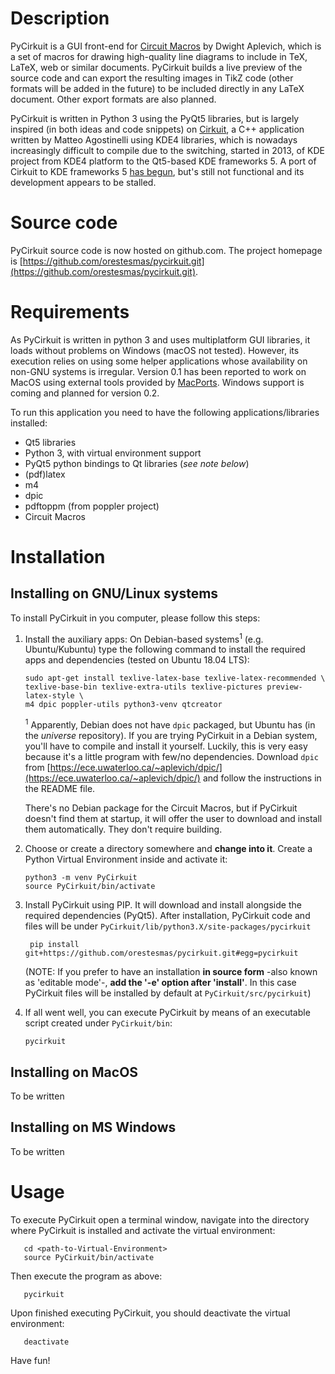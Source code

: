# Description #

PyCirkuit is a GUI front-end for [Circuit Macros] by Dwight Aplevich, which is a set of macros for drawing high-quality line diagrams to include in TeX, LaTeX, web or similar documents. PyCirkuit builds a live preview of the source code and can export the resulting images in TikZ code (other formats will be added in the future) to be included directly in any LaTeX document. Other export formats are also planned.

PyCirkuit is written in Python 3 using the PyQt5 libraries, but is largely inspired (in both ideas and code snippets) on [Cirkuit], a C++ application written by Matteo Agostinelli using KDE4 libraries, which is nowadays increasingly difficult to compile due to the switching, started in 2013, of KDE project from KDE4 platform to the Qt5-based KDE frameworks 5. A port of Cirkuit to KDE frameworks 5 [has begun], but's still not functional and its development appears to be stalled.

[Circuit Macros]: <https://ece.uwaterloo.ca/~aplevich/Circuit_macros/>
(M4 Macros for diagram and circuit drawing)

[Cirkuit]: <https://wwwu.uni-klu.ac.at/magostin/cirkuit.html>
(Cirkuit)

[has begun]: <https://cgit.kde.org/cirkuit.git/>


# Source code #

PyCirkuit source code is now hosted on github.com. The project homepage is [https://github.com/orestesmas/pycirkuit.git](https://github.com/orestesmas/pycirkuit.git).


# Requirements #

As PyCirkuit is written in python 3 and uses multiplatform GUI libraries, it loads without problems on Windows (macOS not tested). However, its execution relies on using some helper applications whose availability on non-GNU systems is irregular. Version 0.1 has been reported to work on MacOS using external tools provided by [MacPorts](https://www.macports.org/). Windows support is coming and planned for version 0.2.

To run this application you need to have the following applications/libraries installed:

  * Qt5 libraries
  * Python 3, with virtual environment support
  * PyQt5 python bindings to Qt libraries (*see note below*)
  * (pdf)latex
  * m4
  * dpic
  * pdftoppm (from poppler project)
  * Circuit Macros


# Installation #
## Installing on GNU/Linux systems ##

To install PyCirkuit in you computer, please follow this steps:

  1. Install the auxiliary apps: On Debian-based systems<sup>1</sup> (e.g. Ubuntu/Kubuntu)
  type the following command to install the required apps and dependencies (tested on Ubuntu
  18.04 LTS): 

         sudo apt-get install texlive-latex-base texlive-latex-recommended \
         texlive-base-bin texlive-extra-utils texlive-pictures preview-latex-style \
         m4 dpic poppler-utils python3-venv qtcreator

     <sup>1</sup> Apparently, Debian does not have ```dpic``` packaged, but Ubuntu has (in
     the *universe* repository). If you are trying PyCirkuit in a Debian system, you'll
     have to compile and install it yourself. Luckily, this is very easy because it's a
     little program with few/no dependencies. Download ```dpic``` from
     [https://ece.uwaterloo.ca/~aplevich/dpic/](https://ece.uwaterloo.ca/~aplevich/dpic/)
     and follow the instructions in the README file.

     There's no Debian package for the Circuit Macros, but if PyCirkuit doesn't find them at
     startup, it will offer the user to download and install them automatically. They don't
     require building.

  2. Choose or create a directory somewhere and __change into it__. Create a Python Virtual
  Environment inside and activate it:

         python3 -m venv PyCirkuit
         source PyCirkuit/bin/activate

  3. Install PyCirkuit using PIP. It will download and install alongside the required
  dependencies (PyQt5). After installation, PyCirkuit code and files will be under
  ```PyCirkuit/lib/python3.X/site-packages/pycirkuit```

          pip install git+https://github.com/orestesmas/pycirkuit.git#egg=pycirkuit

     (NOTE: If you prefer to have an installation __in source form__ -also known as 'editable
     mode'-, __add the '-e' option after 'install'__. In this case PyCirkuit files will be
     installed by default at ```PyCirkuit/src/pycirkuit```)

  4. If all went well, you can execute PyCirkuit by means of an executable script
  created under ```PyCirkuit/bin```:

         pycirkuit

## Installing on MacOS ##
To be written

## Installing on MS Windows ##
To be written

# Usage #

To execute PyCirkuit open a terminal window, navigate into the directory where PyCirkuit is installed and activate the virtual environment:

```shell
   cd <path-to-Virtual-Environment>
   source PyCirkuit/bin/activate
```

Then execute the program as above:

```shell
   pycirkuit
```

Upon finished executing PyCirkuit, you should deactivate the virtual environment:

```shell
   deactivate
```

Have fun!
